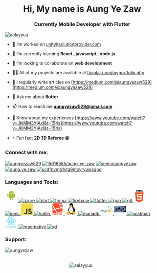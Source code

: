 <h1 align="center">Hi, My name is Aung Ye Zaw</h1>
<h3 align="center">Currently Mobile Developer with Flutter</h3>

<p align="left"> <img src="https://komarev.com/ghpvc/?username=aelayyuu&label=Profile%20views&color=0e75b6&style=flat" alt="aelayyuu" /> </p>

- 🔭 I’m worked on [unityitsolutionprovider.com](http://www.unityitsolutionprovider.com/)

- 🌱 I’m currently learning **React , javascript , node.js**

- 👯 I’m looking to collaborate on **web development**

- 👨‍💻 All of my projects are available at [thanlar.com/myportfolio.php](thanlar.com/myportfolio.php)

- 📝 I regularly write articles on [https://medium.com/@aungyezaw529](https://medium.com/@aungyezaw529)

- 💬 Ask me about **flutter**

- 📫 How to reach me **aungyezaw529@gmail.com**

- 📄 Know about my experiences [https://www.youtube.com/watch?v=JklMM3YjAxI&t=154s](https://www.youtube.com/watch?v=JklMM3YjAxI&t=154s)

- ⚡ Fun fact **2D 3D Referee :stuck_out_tongue_winking_eye:**

<h3 align="left">Connect with me:</h3>
<p align="left">
<a href="https://twitter.com/aungyezaw529" target="blank"><img align="center" src="https://raw.githubusercontent.com/rahuldkjain/github-profile-readme-generator/master/src/images/icons/Social/twitter.svg" alt="aungyezaw529" height="30" width="40" /></a>
<a href="https://stackoverflow.com/users/15016585/aung-ye-zaw" target="blank"><img align="center" src="https://raw.githubusercontent.com/rahuldkjain/github-profile-readme-generator/master/src/images/icons/Social/stack-overflow.svg" alt="15016585/aung-ye-zaw" height="30" width="40" /></a>
<a href="https://fb.com/senioraungyezaw" target="blank"><img align="center" src="https://raw.githubusercontent.com/rahuldkjain/github-profile-readme-generator/master/src/images/icons/Social/facebook.svg" alt="senioraungyezaw" height="30" width="40" /></a>
<a href="https://instagram.com/aung.ye.zaw" target="blank"><img align="center" src="https://raw.githubusercontent.com/rahuldkjain/github-profile-readme-generator/master/src/images/icons/Social/instagram.svg" alt="aung.ye.zaw" height="30" width="40" /></a>
<a href="https://www.youtube.com/c/ucdfnvmb1ytg9mzyrywqsgng" target="blank"><img align="center" src="https://raw.githubusercontent.com/rahuldkjain/github-profile-readme-generator/master/src/images/icons/Social/youtube.svg" alt="ucdfnvmb1ytg9mzyrywqsgng" height="30" width="40" /></a>
</p>

<h3 align="left">Languages and Tools:</h3>
<p align="left"> <a href="https://developer.android.com" target="_blank"> <img src="https://raw.githubusercontent.com/devicons/devicon/master/icons/android/android-original-wordmark.svg" alt="android" width="40" height="40"/> </a> <a href="https://azure.microsoft.com/en-in/" target="_blank"> <img src="https://www.vectorlogo.zone/logos/microsoft_azure/microsoft_azure-icon.svg" alt="azure" width="40" height="40"/> </a> <a href="https://dart.dev" target="_blank"> <img src="https://www.vectorlogo.zone/logos/dartlang/dartlang-icon.svg" alt="dart" width="40" height="40"/> </a> <a href="https://www.figma.com/" target="_blank"> <img src="https://www.vectorlogo.zone/logos/figma/figma-icon.svg" alt="figma" width="40" height="40"/> </a> <a href="https://firebase.google.com/" target="_blank"> <img src="https://www.vectorlogo.zone/logos/firebase/firebase-icon.svg" alt="firebase" width="40" height="40"/> </a> <a href="https://flutter.dev" target="_blank"> <img src="https://www.vectorlogo.zone/logos/flutterio/flutterio-icon.svg" alt="flutter" width="40" height="40"/> </a> <a href="https://cloud.google.com" target="_blank"> <img src="https://www.vectorlogo.zone/logos/google_cloud/google_cloud-icon.svg" alt="gcp" width="40" height="40"/> </a> <a href="https://git-scm.com/" target="_blank"> <img src="https://www.vectorlogo.zone/logos/git-scm/git-scm-icon.svg" alt="git" width="40" height="40"/> </a> <a href="https://www.w3.org/html/" target="_blank"> <img src="https://raw.githubusercontent.com/devicons/devicon/master/icons/html5/html5-original-wordmark.svg" alt="html5" width="40" height="40"/> </a> <a href="https://ionicframework.com" target="_blank"> <img src="https://upload.wikimedia.org/wikipedia/commons/d/d1/Ionic_Logo.svg" alt="ionic" width="40" height="40"/> </a> <a href="https://developer.mozilla.org/en-US/docs/Web/JavaScript" target="_blank"> <img src="https://raw.githubusercontent.com/devicons/devicon/master/icons/javascript/javascript-original.svg" alt="javascript" width="40" height="40"/> </a> <a href="https://kotlinlang.org" target="_blank"> <img src="https://www.vectorlogo.zone/logos/kotlinlang/kotlinlang-icon.svg" alt="kotlin" width="40" height="40"/> </a> <a href="https://laravel.com/" target="_blank"> <img src="https://raw.githubusercontent.com/devicons/devicon/master/icons/laravel/laravel-plain-wordmark.svg" alt="laravel" width="40" height="40"/> </a> <a href="https://www.linux.org/" target="_blank"> <img src="https://raw.githubusercontent.com/devicons/devicon/master/icons/linux/linux-original.svg" alt="linux" width="40" height="40"/> </a> <a href="https://mariadb.org/" target="_blank"> <img src="https://www.vectorlogo.zone/logos/mariadb/mariadb-icon.svg" alt="mariadb" width="40" height="40"/> </a> <a href="https://www.mysql.com/" target="_blank"> <img src="https://raw.githubusercontent.com/devicons/devicon/master/icons/mysql/mysql-original-wordmark.svg" alt="mysql" width="40" height="40"/> </a> <a href="https://www.php.net" target="_blank"> <img src="https://raw.githubusercontent.com/devicons/devicon/master/icons/php/php-original.svg" alt="php" width="40" height="40"/> </a> <a href="https://postman.com" target="_blank"> <img src="https://www.vectorlogo.zone/logos/getpostman/getpostman-icon.svg" alt="postman" width="40" height="40"/> </a> <a href="https://reactjs.org/" target="_blank"> <img src="https://raw.githubusercontent.com/devicons/devicon/master/icons/react/react-original-wordmark.svg" alt="react" width="40" height="40"/> </a> <a href="https://reactnative.dev/" target="_blank"> <img src="https://reactnative.dev/img/header_logo.svg" alt="reactnative" width="40" height="40"/> </a> <a href="https://www.adobe.com/products/xd.html" target="_blank"> <img src="https://cdn.worldvectorlogo.com/logos/adobe-xd.svg" alt="xd" width="40" height="40"/> </a> </p>

<h3 align="left">Support:</h3>
<p><a href="https://www.buymeacoffee.com/aungyezaw"> <img align="left" src="https://cdn.buymeacoffee.com/buttons/v2/default-yellow.png" height="50" width="210" alt="aungyezaw" /></a></p><br><br>

<p><img align="center" src="https://github-readme-stats.vercel.app/api/top-langs?username=aelayyuu&show_icons=true&locale=en&layout=compact" alt="aelayyuu" /></p>

